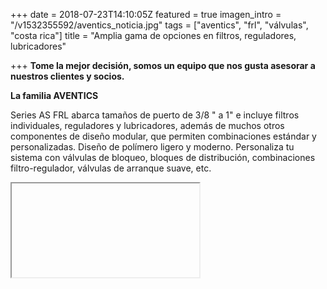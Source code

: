 +++
date = 2018-07-23T14:10:05Z
featured = true
imagen_intro = "/v1532355592/aventics_noticia.jpg"
tags = ["aventics", "frl", "válvulas", "costa rica"]
title = "Amplia gama de opciones en filtros, reguladores, lubricadores"

+++
**Tome la mejor decisión, somos un equipo que nos gusta asesorar a nuestros clientes y socios.**

**La familia AVENTICS**

Series AS FRL abarca tamaños de puerto de 3/8 " a 1" e incluye filtros individuales, reguladores y lubricadores, además de muchos otros componentes de diseño modular, que permiten combinaciones estándar y personalizadas. Diseño de polímero ligero y moderno. Personaliza tu sistema con válvulas de bloqueo, bloques de distribución, combinaciones filtro-regulador, válvulas de arranque suave, etc.

<iframe 

src="[https://www.youtube.com/embed/FyPgSuwIMWQ](https://www.youtube.com/embed/FyPgSuwIMWQ "https://www.youtube.com/embed/FyPgSuwIMWQ")"

style="position:absolute;top:0;left:0;width:100%;height:100%;border:0" allowfullscreen="" title="YouTube Video"></iframe>
